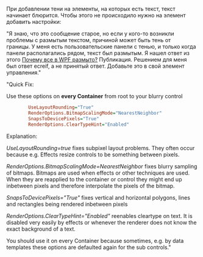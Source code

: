 При добавлении тени на элементы, на которых есть текст, текст начинает блюрится. Чтобы этого не происходило нужно на элемент добавить настройки:

"Я знаю, что это сообщение старое, но если у кого-то возникли проблемы с размытым текстом, причиной может быть тень от границы. У меня есть пользовательские панели с тенью, и только когда панели располагались рядом, текст был размытым. Я нашел ответ из этого [Почему все в WPF размыто?](https://stackoverflow.com/questions/805677/why-everything-in-wpf-is-blurry) Публикация. Решением для меня был ответ ecreif, а не принятый ответ. Добавьте это в свой элемент управления."

"Quick Fix:

Use these options on **every Container** from root to your blurry control

```ini
        UseLayoutRounding="True"
        RenderOptions.BitmapScalingMode="NearestNeighbor"
        SnapsToDevicePixels="True"
        RenderOptions.ClearTypeHint="Enabled"
```

Explanation:

_UseLayoutRounding=true_ fixes subpixel layout problems. They often occur because e.g. Effects resize controls to be something between pixels.

_RenderOptions.BitmapScalingMode=NearestNeighbor_ fixes blurry sampling of bitmaps. Bitmaps are used when effects or other techniques are used. When they are reapplied to the container or control they might end up inbetween pixels and therefore interpolate the pixels of the bitmap.

_SnapsToDevicePixels="True"_ fixes vertical and horizontal polygons, lines and rectangles being rendered inbetween pixels

_RenderOptions.ClearTypeHint="Enabled"_ reenables cleartype on text. It is disabled very easily by effects or whenever the renderer does not know the exact background of a text.

You should use it on every Container because sometimes, e.g. by data templates these options are defaulted again for the sub controls."